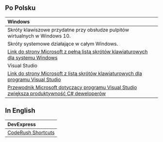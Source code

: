 ## Po Polsku

| Windows |
| :--- |
| Skróty klawiszowe przydatne przy obsłudze pulpitów wirtualnych w Windows 10. |
| Skróty systemowe działające w całym Windows. |
| [Link do strony Microsoft z pełną listą skrótów klawiaturowych dla systemu Windows](https://support.microsoft.com/pl-pl/help/12445/windows-keyboard-shortcuts) |
| Visual Studio |
| [Link do strony Microsoft z listą skrótów klawiaturowych dla programu Visual Studio](https://docs.microsoft.com/pl-pl/visualstudio/ide/tips-and-tricks-for-visual-studio?view=vs-2019) |
| [Przewodnik Microsoft dotyczący programu Visual Studio zwiększa produktywność C\# deweloperów](https://docs.microsoft.com/pl-pl/visualstudio/ide/csharp-developer-productivity?view=vs-2019) |

## In English

| DevExpress |
| :--- |
| [CodeRush Shortcuts](https://community.devexpress.com/blogs/markmiller/Cheat%20Sheets/CodeRushShortcutsAndTemplates.pdf) |



